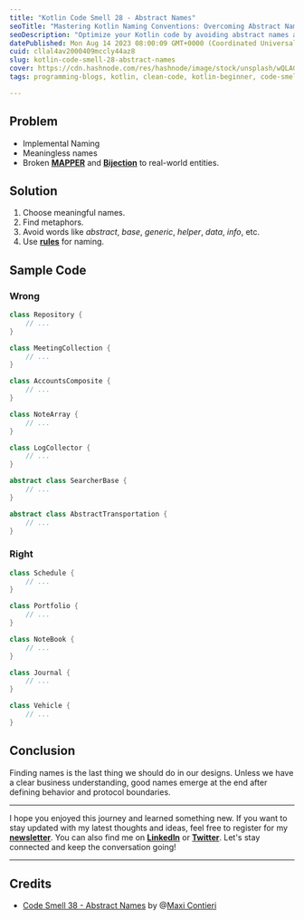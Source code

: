 ```yaml
---
title: "Kotlin Code Smell 28 - Abstract Names"
seoTitle: "Mastering Kotlin Naming Conventions: Overcoming Abstract Names in Your"
seoDescription: "Optimize your Kotlin code by avoiding abstract names and using meaningful naming conventions, improving code quality, readability, and maintainability."
datePublished: Mon Aug 14 2023 08:00:09 GMT+0000 (Coordinated Universal Time)
cuid: cllal4av2000409mccly44az8
slug: kotlin-code-smell-28-abstract-names
cover: https://cdn.hashnode.com/res/hashnode/image/stock/unsplash/wQLAGv4_OYs/upload/0da07320cfbf4e807972d868892c17a3.jpeg
tags: programming-blogs, kotlin, clean-code, kotlin-beginner, code-smell-1

---
```


## Problem

* Implemental Naming
* Meaningless names
* Broken [**MAPPER**](https://maximilianocontieri.com/what-is-wrong-with-software) and [**Bijection**](https://maximilianocontieri.com/the-one-and-only-software-design-principle) to real-world entities.

## Solution

1. Choose meaningful names.
2. Find metaphors.
3. Avoid words like *abstract*, *base*, *generic*, *helper*, *data*, *info*, etc.
4. Use [**rules**](https://maximilianocontieri.com/what-exactly-is-a-name-part-ii-rehab) for naming.

## Sample Code

### Wrong

```kotlin
class Repository {
    // ...
}

class MeetingCollection {
    // ...
}

class AccountsComposite {
    // ...
}

class NoteArray {
    // ...
}

class LogCollector {
    // ...
}

abstract class SearcherBase {
    // ...
}

abstract class AbstractTransportation {
    // ...
}
```

### Right

```kotlin
class Schedule {
    // ...
}

class Portfolio {
    // ...
}

class NoteBook {
    // ...
}

class Journal {
    // ...
}

class Vehicle {
    // ...
}
```

## Conclusion

Finding names is the last thing we should do in our designs. Unless we have a clear business understanding, good names emerge at the end after defining behavior and protocol boundaries.

---

I hope you enjoyed this journey and learned something new. If you want to stay updated with my latest thoughts and ideas, feel free to register for my [**newsletter**](https://yonatankarp.com/newsletter). You can also find me on [**LinkedIn**](https://www.linkedin.com/in/yonatankarp/) or [**Twitter**](https://twitter.com/yonatan_karp). Let's stay connected and keep the conversation going!

---

## Credits

* [Code Smell 38 - Abstract Names](https://maximilianocontieri.com/code-smell-38-abstract-names) by @[Maxi Contieri](@mcsee)